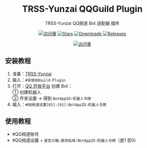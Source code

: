 <div align="center">

# TRSS-Yunzai QQGuild Plugin

TRSS-Yunzai QQ频道 Bot 适配器 插件

[![访问量](https://visitor-badge.glitch.me/badge?page_id=TimeRainStarSky.Yunzai-QQGuild-Plugin&right_color=red&left_text=访%20问%20量)](https://github.com/TimeRainStarSky/Yunzai-QQGuild-Plugin)
[![Stars](https://img.shields.io/github/stars/TimeRainStarSky/Yunzai-QQGuild-Plugin?color=yellow&label=收藏)](../../stargazers)
[![Downloads](https://img.shields.io/github/downloads/TimeRainStarSky/Yunzai-QQGuild-Plugin/total?color=blue&label=下载)](../../archive/main.tar.gz)
[![Releases](https://img.shields.io/github/v/release/TimeRainStarSky/Yunzai-QQGuild-Plugin?color=green&label=发行版)](../../releases/latest)

[![访问量](https://profile-counter.glitch.me/TimeRainStarSky-Yunzai-QQGuild-Plugin/count.svg)](https://github.com/TimeRainStarSky/Yunzai-QQGuild-Plugin)

</div>

## 安装教程

1. 准备：[TRSS-Yunzai](../../../Yunzai)
2. 输入：`#安装QQGuild-Plugin`
3. 打开：[QQ 开放平台](https://q.qq.com) 创建 Bot：  
① 创建机器人  
② 开发设置 → 得到 `BotAppID:机器人令牌`  
4. 输入：`#QQ频道设置[01]:[01]:BotAppID:机器人令牌`

## 使用教程

- #QQ频道账号
- #QQ频道设置 + `是否沙箱:是否私域:BotAppID:机器人令牌`（是1 否0）